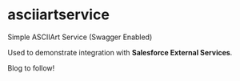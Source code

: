 # asciiartservice
Simple ASCIIArt Service (Swagger Enabled)

Used to demonstrate integration with **Salesforce External Services**.

Blog to follow!
